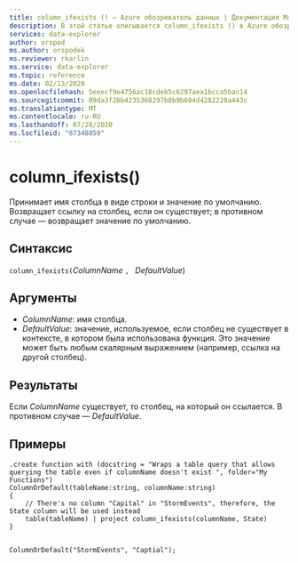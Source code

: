 ```yaml
---
title: column_ifexists () — Azure обозреватель данных | Документация Майкрософт
description: В этой статье описывается column_ifexists () в Azure обозреватель данных.
services: data-explorer
author: orspod
ms.author: orspodek
ms.reviewer: rkarlin
ms.service: data-explorer
ms.topic: reference
ms.date: 02/13/2020
ms.openlocfilehash: 5eeecf9e4756ac18cdeb5c6297aea1bcca5bac14
ms.sourcegitcommit: 09da3f26b4235368297b8b9b604d4282228a443c
ms.translationtype: MT
ms.contentlocale: ru-RU
ms.lasthandoff: 07/28/2020
ms.locfileid: "87348859"
---
```

# <a name="column_ifexists"></a>column_ifexists()

Принимает имя столбца в виде строки и значение по умолчанию. Возвращает ссылку на столбец, если он существует; в противном случае — возвращает значение по умолчанию.

## <a name="syntax"></a>Синтаксис

`column_ifexists(`*ColumnName* `, ` *DefaultValue*)

## <a name="arguments"></a>Аргументы

* *ColumnName*: имя столбца.
* *DefaultValue*: значение, используемое, если столбец не существует в контексте, в котором была использована функция.
                  Это значение может быть любым скалярным выражением (например, ссылка на другой столбец).

## <a name="returns"></a>Результаты

Если *ColumnName* существует, то столбец, на который он ссылается. В противном случае — *DefaultValue*.

## <a name="examples"></a>Примеры

```kusto
.create function with (docstring = "Wraps a table query that allows querying the table even if columnName doesn't exist ", folder="My Functions")
ColumnOrDefault(tableName:string, columnName:string)
{
    // There's no column "Capital" in "StormEvents", therefore, the State column will be used instead
    table(tableName) | project column_ifexists(columnName, State)
}


ColumnOrDefault("StormEvents", "Captial");
```